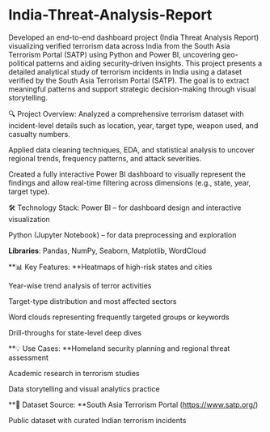 # India-Threat-Analysis-Report
Developed an end-to-end dashboard project (India Threat Analysis Report) visualizing verified terrorism data across India from the South Asia Terrorism Portal (SATP) using Python and Power BI, uncovering geo-political patterns and aiding security-driven insights.
This project presents a detailed analytical study of terrorism incidents in India using a dataset verified by the South Asia Terrorism Portal (SATP). The goal is to extract meaningful patterns and support strategic decision-making through visual storytelling.

🔍 Project Overview:
Analyzed a comprehensive terrorism dataset with incident-level details such as location, year, target type, weapon used, and casualty numbers.

Applied data cleaning techniques, EDA, and statistical analysis to uncover regional trends, frequency patterns, and attack severities.

Created a fully interactive Power BI dashboard to visually represent the findings and allow real-time filtering across dimensions (e.g., state, year, target type).

🛠️ Technology Stack:
Power BI – for dashboard design and interactive visualization

Python (Jupyter Notebook) – for data preprocessing and exploration

**Libraries**: Pandas, NumPy, Seaborn, Matplotlib, WordCloud

**📊 Key Features:
**Heatmaps of high-risk states and cities

Year-wise trend analysis of terror activities

Target-type distribution and most affected sectors

Word clouds representing frequently targeted groups or keywords

Drill-throughs for state-level deep dives

**💡 Use Cases:
**Homeland security planning and regional threat assessment

Academic research in terrorism studies

Data storytelling and visual analytics practice

**📁 Dataset Source:
**South Asia Terrorism Portal (https://www.satp.org/)

Public dataset with curated Indian terrorism incidents
